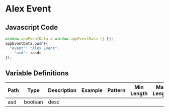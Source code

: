 # Alex Event

### 

## Javascript Code
```js
window.appEventData = window.appEventData || [];
appEventData.push({
  "event": "Alex Event",
    "asd": <asd>
});
```

## Variable Definitions

|Path|Type|Description|Example|Pattern|Min Length|Max Length|Minimum|Maximum|Multiple Of|
| --- | --- | --- | --- | --- | --- | --- | --- | --- | --- |
|asd|boolean|desc||||||||




